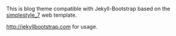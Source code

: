 This is blog theme compatible with Jekyll-Bootstrap based on the
[simplestyle_7](http://www.html5webtemplates.co.uk/templates.html) web template.

<http://jekyllbootstrap.com> for usage.
